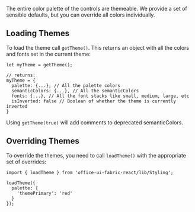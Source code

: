 The entire color palette of the controls are themeable. We provide a set of sensible defaults, but you can override all colors individually.

## Loading Themes

To load the theme call `getTheme()`. This returns an object with all the colors and fonts set in the current theme:

```tsx
let myTheme = getTheme();

// returns:
myTheme = {
  palette: {...}, // All the palette colors
  semanticColors: {...}, // All the semanticColors
  fonts: {...}, // All the font stacks like small, medium, large, etc
  isInverted: false // Boolean of whether the theme is currently inverted
}
```

Using `getTheme(true)` will add comments to deprecated semanticColors.

## Overriding Themes

To override the themes, you need to call `loadTheme()` with the appropriate set of overrides:

```tsx
import { loadTheme } from 'office-ui-fabric-react/lib/Styling';

loadTheme({
  palette: {
    'themePrimary': 'red'
  }
});
```